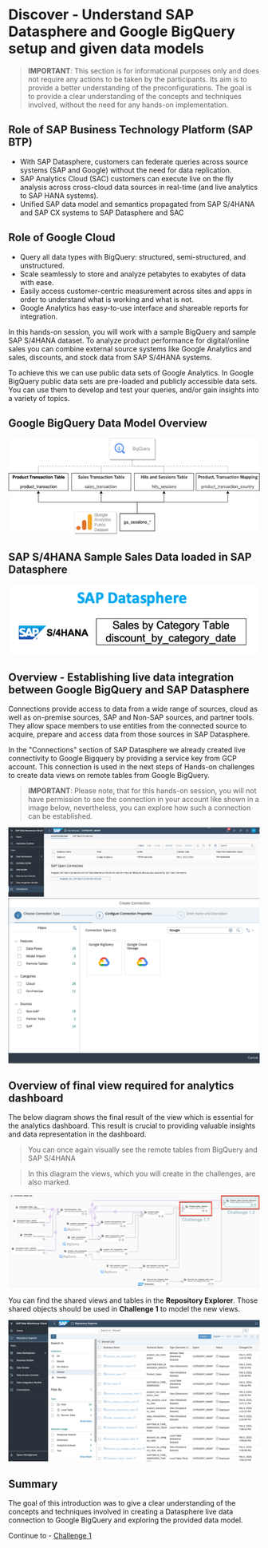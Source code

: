 # Discover - Understand SAP Datasphere and Google BigQuery setup and given data models

> **IMPORTANT**: This section is for informational purposes only and does not require any actions to be taken by the participants. Its aim is to provide a better understanding of the preconfigurations. The goal is to provide a clear understanding of the concepts and techniques involved, without the need for any hands-on implementation.

## Role of SAP Business Technology Platform (SAP BTP)
 - With SAP Datasphere, customers can federate queries across source systems (SAP and Google) without the need for data replication. 
 - SAP Analytics Cloud (SAC) customers can execute live on the fly analysis across cross-cloud data sources in real-time (and live analytics to SAP HANA systems).
 - Unified SAP data model and semantics propagated from SAP S/4HANA and SAP CX systems to SAP Datasphere and SAC

## Role of Google Cloud 
 - Query all data types with BigQuery: structured, semi-structured, and unstructured.
 - Scale seamlessly to store and analyze petabytes to exabytes of data with ease.
 - Easily access customer-centric measurement across sites and apps in order to understand what is working and what is not.
 - Google Analytics has easy-to-use interface and shareable reports for integration.


In this hands-on session, you will work with a sample BigQuery and sample SAP S/4HANA dataset. 
To analyze product performance for digital/online sales you can combine external source systems like Google Analytics and sales, discounts, and stock data from SAP S/4HANA systems.

To achieve this we can use public data sets of Google Analytics. In Google BigQuery public data sets are pre-loaded and publicly accessible data sets. You can use them to develop and test your queries, and/or gain insights into a variety of topics.


## Google BigQuery Data Model Overview

![BigQuery](../../images/bigyuerytables.png)

## SAP S/4HANA Sample Sales Data loaded in SAP Datasphere

![BigQuery](../../images/dwctables.png)


## Overview - Establishing live data integration between Google BigQuery and SAP Datasphere

Connections provide access to data from a wide range of sources, cloud as well as on-premise sources, SAP and Non-SAP sources, and partner tools. They allow space members to use entities from the connected source to acquire, prepare and access data from those sources in SAP Datasphere.

In the "Connections" section of SAP Datasphere we already created live connectivity to Google Bigquery by providing a service key from GCP account. This connection is used in the next steps of Hands-on challenges to create data views on remote tables from Google BigQuery.

>**IMPORTANT**: Please note, that for this hands-on session, you will not have permission to see the connection in your account like shown in a image below, nevertheless, you can explore how such a connection can be established.

![BigQuery](../../images/liveconnection.png)
![BigQuery](../../images/bigqueryconnection.png)


## Overview of final view required for analytics dashboard

The below diagram shows the final result of the view which is essential for the analytics dashboard. This result is crucial to providing valuable insights and data representation in the dashboard.

>You can once again visually see the remote tables from BigQuery and SAP S/4HANA

>In this diagram the views, which you will create in the challenges, are also marked. 

![Final View](../../images/finalview.png)


You can find the shared views and tables in the **Repository Explorer**. Those shared objects should be used in **Challenge 1** to model the new views.

![repositoryexplorer](../../images/repositoryexplorer.png)



## Summary

The goal of this introduction was to give a clear understanding of the concepts and techniques involved in creating a Datasphere live data connection to Google BigQuery and exploring the provided data model. 

Continue to - [Challenge 1](../ex2/README.md)
